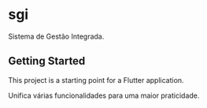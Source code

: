 # sgi

Sistema de Gestão Integrada.

## Getting Started

This project is a starting point for a Flutter application.

Unifica várias funcionalidades para uma maior praticidade.

